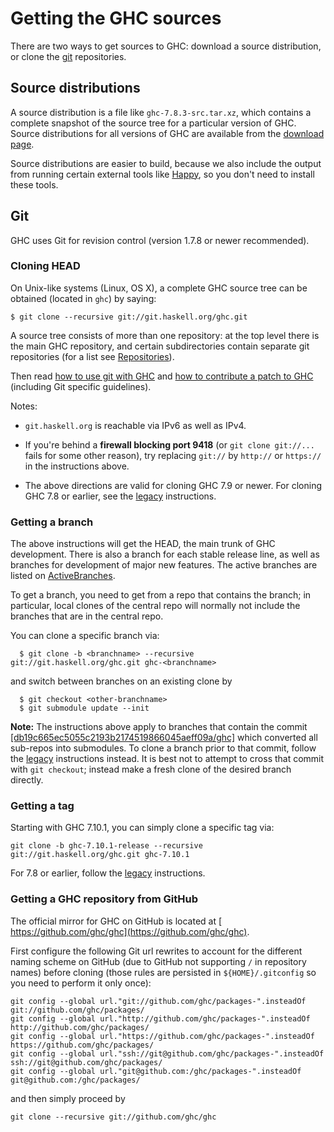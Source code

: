 # Getting the GHC sources


There are two ways to get sources to GHC: download a source distribution, or clone the [ git](http://git-scm.com/) repositories.

## Source distributions


A source distribution is a file like `ghc-7.8.3-src.tar.xz`, which contains a complete snapshot of the source tree for a particular version of GHC. Source distributions for all versions of GHC are available from the [download page](http://www.haskell.org/ghc/download).


Source distributions are easier to build, because we also include the output from running certain external tools like [ Happy](http://haskell.org/happy), so you don't need to install these tools.

## Git


GHC uses Git for revision control (version 1.7.8 or newer recommended).

### Cloning HEAD


On Unix-like systems (Linux, OS X), a complete GHC source tree can be obtained (located in `ghc`) by saying:

```wiki
$ git clone --recursive git://git.haskell.org/ghc.git
```


A source tree consists of more than one repository: at the top level there is the main GHC repository, and certain subdirectories contain separate git repositories (for a list see [Repositories](repositories)).


Then read [how to use git with GHC](working-conventions/git) and [how to contribute a patch to GHC](working-conventions/fixing-bugs) (including Git specific guidelines).


Notes:

- `git.haskell.org` is reachable via IPv6 as well as IPv4.

- If you're behind a **firewall blocking port 9418** (or `git clone git://...` fails for some other reason), try replacing `git://` by `http://` or `https://` in the instructions above.

- The above directions are valid for cloning GHC 7.9 or newer. For cloning GHC 7.8 or earlier, see the [legacy](building/getting-the-sources/legacy) instructions.

### Getting a branch


The above instructions will get the HEAD, the main trunk of GHC development. There is also a branch for each stable release line, as well as branches for development of major new features. The active branches are listed on [ActiveBranches](active-branches).


To get a branch, you need to get from a repo that contains the branch; in particular, local clones of the central repo will normally not include the branches that are in the central repo.


You can clone a specific branch via:

```wiki
  $ git clone -b <branchname> --recursive git://git.haskell.org/ghc.git ghc-<branchname>
```


and switch between branches on an existing clone by

```wiki
  $ git checkout <other-branchname>
  $ git submodule update --init
```

**Note:** The instructions above apply to branches that contain the commit [\[db19c665ec5055c2193b2174519866045aeff09a/ghc\]](/trac/ghc/changeset/db19c665ec5055c2193b2174519866045aeff09a/ghc) which converted all sub-repos into submodules. To clone a branch prior to that commit, follow the [legacy](building/getting-the-sources/legacy) instructions instead. It is best not to attempt to cross that commit with `git checkout`; instead make a fresh clone of the desired branch directly.

### Getting a tag


Starting with GHC 7.10.1, you can simply clone a specific tag via:

`git clone -b ghc-7.10.1-release --recursive git://git.haskell.org/ghc.git ghc-7.10.1`


For 7.8 or earlier, follow the [legacy](building/getting-the-sources/legacy) instructions.

### Getting a GHC repository from GitHub


The official mirror for GHC on GitHub is located at [ https://github.com/ghc/ghc](https://github.com/ghc/ghc).


First configure the following Git url rewrites to account for the different naming scheme on GitHub (due to GitHub not supporting `/` in repository names) before cloning (those rules are persisted in `${HOME}/.gitconfig` so you need to perform it only once):

```
git config --global url."git://github.com/ghc/packages-".insteadOf     git://github.com/ghc/packages/ 
git config --global url."http://github.com/ghc/packages-".insteadOf    http://github.com/ghc/packages/ 
git config --global url."https://github.com/ghc/packages-".insteadOf   https://github.com/ghc/packages/ 
git config --global url."ssh://git@github.com/ghc/packages-".insteadOf ssh://git@github.com/ghc/packages/ 
git config --global url."git@github.com:/ghc/packages-".insteadOf      git@github.com:/ghc/packages/ 
```


and then simply proceed by

```
git clone --recursive git://github.com/ghc/ghc
```